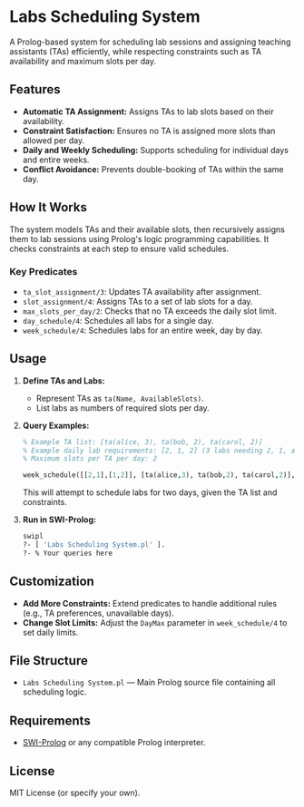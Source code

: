 # Labs Scheduling System

A Prolog-based system for scheduling lab sessions and assigning teaching assistants (TAs) efficiently, while respecting constraints such as TA availability and maximum slots per day.

## Features

- **Automatic TA Assignment:** Assigns TAs to lab slots based on their availability.
- **Constraint Satisfaction:** Ensures no TA is assigned more slots than allowed per day.
- **Daily and Weekly Scheduling:** Supports scheduling for individual days and entire weeks.
- **Conflict Avoidance:** Prevents double-booking of TAs within the same day.

## How It Works

The system models TAs and their available slots, then recursively assigns them to lab sessions using Prolog's logic programming capabilities. It checks constraints at each step to ensure valid schedules.

### Key Predicates

- `ta_slot_assignment/3`: Updates TA availability after assignment.
- `slot_assignment/4`: Assigns TAs to a set of lab slots for a day.
- `max_slots_per_day/2`: Checks that no TA exceeds the daily slot limit.
- `day_schedule/4`: Schedules all labs for a single day.
- `week_schedule/4`: Schedules labs for an entire week, day by day.

## Usage

1. **Define TAs and Labs:**
   - Represent TAs as `ta(Name, AvailableSlots)`.
   - List labs as numbers of required slots per day.

2. **Query Examples:**

   ```prolog
   % Example TA list: [ta(alice, 3), ta(bob, 2), ta(carol, 2)]
   % Example daily lab requirements: [2, 1, 2] (3 labs needing 2, 1, and 2 TAs)
   % Maximum slots per TA per day: 2

   week_schedule([[2,1],[1,2]], [ta(alice,3), ta(bob,2), ta(carol,2)], 2, Schedule).
   ```

   This will attempt to schedule labs for two days, given the TA list and constraints.

3. **Run in SWI-Prolog:**

   ```sh
   swipl
   ?- [ 'Labs Scheduling System.pl' ].
   ?- % Your queries here
   ```

## Customization

- **Add More Constraints:** Extend predicates to handle additional rules (e.g., TA preferences, unavailable days).
- **Change Slot Limits:** Adjust the `DayMax` parameter in `week_schedule/4` to set daily limits.

## File Structure

- `Labs Scheduling System.pl` — Main Prolog source file containing all scheduling logic.

## Requirements

- [SWI-Prolog](https://www.swi-prolog.org/) or any compatible Prolog interpreter.

## License

MIT License (or specify your own). 